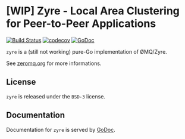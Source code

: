 # [WIP] Zyre - Local Area Clustering for Peer-to-Peer Applications

[![Build Status](https://travis-ci.org/go-zeromq/zyre.svg?branch=master)](https://travis-ci.org/go-zeromq/zyre)
[![codecov](https://codecov.io/gh/go-zeromq/zyre/branch/master/graph/badge.svg)](https://codecov.io/gh/go-zeromq/zyre)
[![GoDoc](https://godoc.org/github.com/go-zeromq/zyre?status.svg)](https://godoc.org/github.com/go-zeromq/zyre)

`zyre` is a (still not working) pure-Go implementation of ØMQ/Zyre. 

See [zeromq.org](http://zeromq.org) for more informations.

## License

`zyre` is released under the `BSD-3` license.

## Documentation

Documentation for `zyre` is served by [GoDoc](https://godoc.org/github.com/go-zeromq/zyre).


